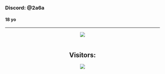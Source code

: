 ### Discord: @2a6a
#### 18 yo
<hr>
<p align="center">
    <img src=https://lanyard.cnrad.dev/api/869290689945538610/>
<br>
<br>
<h2 align="center">Visitors:</h2>
<p align="center">
 	<img src="https://profile-counter.glitch.me/TripleA26/count.svg" />
<br>
</hr>
